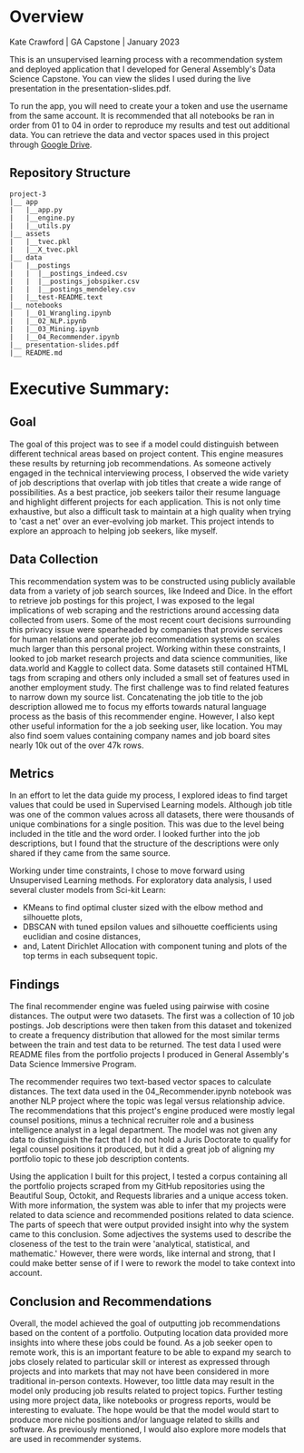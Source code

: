 # Overview
Kate Crawford | GA Capstone | January 2023

This is an unsupervised learning process with a recommendation system and deployed application that I developed for General Assembly's Data Science Capstone. You can view the slides I used during the live presentation in the presentation-slides.pdf.

To run the app, you will need to create your a token and use the username from the same account. It is recommended that all notebooks be ran in order from 01 to 04 in order to reproduce my results and test out additional data. You can retrieve the data and vector spaces used in this project through [Google Drive](https://drive.google.com/drive/folders/175Ao-k5lTlRp8Jr07gHohmMC0nghITZ5?usp=sharing).

## Repository Structure
```
project-3
|__ app
|   |__app.py
|   |__engine.py
|   |__utils.py
|__ assets
|   |__tvec.pkl
|   |__X_tvec.pkl
|__ data
|   |__postings
|   |  |__postings_indeed.csv
|   |  |__postings_jobspiker.csv
|   |  |__postings_mendeley.csv
|   |__test-README.text
|__ notebooks
|   |__01_Wrangling.ipynb
|   |__02_NLP.ipynb
|   |__03_Mining.ipynb
|   |__04_Recommender.ipynb
|__ presentation-slides.pdf
|__ README.md
```

# Executive Summary:
## Goal
  The goal of this project was to see if a model could distinguish between different technical areas based on project content. This engine measures these results by returning job recommendations. As someone actively engaged in the technical interviewing process, I observed the wide variety of job descriptions that overlap with job titles that create a wide range of possibilities. As a best practice, job seekers tailor their resume language and highlight different projects for each application. This is not only time exhaustive, but also a difficult task to maintain at a high quality when trying to 'cast a net' over an ever-evolving job market. This project intends to explore an approach to helping job seekers, like myself.
## Data Collection
  This recommendation system was to be constructed using publicly available data from a variety of job search sources, like Indeed and Dice. In the effort to retrieve job postings for this project, I was exposed to the legal implications of web scraping and the restrictions around accessing data collected from users. Some of the most recent court decisions surrounding this privacy issue were spearheaded by companies that provide services for human relations and operate job recommendation systems on scales much larger than this personal project. 
   Working within these constraints, I looked to job market research projects and data science communities, like data.world and Kaggle to collect data. Some datasets still contained HTML tags from scraping and others only included a small set of features used in another employment study. The first challenge was to find related features to narrow down my source list. Concatenating the job title to the job description allowed me to focus my efforts towards natural language process as the basis of this recommender engine. However, I also kept other useful information for the a job seeking user, like location. You may also find soem values containing company names and job board sites nearly 10k out of the over 47k rows.
## Metrics
  In an effort to let the data guide my process, I explored ideas to find target values that could be used in Supervised Learning models. Although job title was one of the common values across all datasets, there were thousands of unique combinations for a single position. This was due to the level being included in the title and the word order. I looked further into the job descriptions, but I found that the structure of the descriptions were only shared if they came from the same source. 
  
  Working under time constraints, I chose to move forward using Unsupervised Learning methods. For exploratory data analysis, I used several cluster models from Sci-kit Learn:
  - KMeans to find optimal cluster sized with the elbow method and silhouette plots,
  - DBSCAN with tuned epsilon values and silhouette coefficients using euclidian and cosine distances,
  - and, Latent Dirichlet Allocation with component tuning and plots of the top terms in each subsequent topic.
## Findings
   The final recommender engine was fueled using pairwise with cosine distances. The output were two datasets. The first was a collection of 10 job postings. Job descriptions were then taken from this dataset and tokenized to create a frequency distribution that allowed for the most similar terms between the train and test data to be returned. The test data I used were README files from the portfolio projects I produced in General Assembly's Data Science Immersive Program.
  
  The recommender requires two text-based vector spaces to calculate distances. The text data used in the 04_Recommender.ipynb notebook was another NLP project where the topic was legal versus relationship advice. The recommendations that this project's engine produced were mostly legal counsel positions, minus a technical recruiter role and a business intelligence analyst in a legal department. The model was not given any data to distinguish the fact that I do not hold a Juris Doctorate to qualify for legal counsel positions it produced, but it did a great job of aligning my portfolio topic to these job description contents. 
  
  Using the application I built for this project, I tested a corpus containing all the portfolio projects scraped from my GitHub repositories using the Beautiful Soup, Octokit, and Requests libraries and a unique access token. With more information, the system was able to infer that my projects were related to data science and recommended positions related to data science. The parts of speech that were output provided insight into why the system came to this conclusion. Some adjectives the systems used to describe the closeness of the test to the train were 'analytical, statistical, and mathematic.' However, there were words, like internal and strong, that I could make better sense of if I were to rework the model to take context into account. 
## Conclusion and Recommendations
  Overall, the model achieved the goal of outputting job recommendations based on the content of a portfolio. Outputing location data provided more insights into where these jobs could be found. As a job seeker open to remote work, this is an important feature to be able to expand my search to jobs closely related to particular skill or interest as expressed through projects and into markets that may not have been considered in more traditional in-person contexts. However, too little data may result in the model only producing job results related to project topics. Further testing using more project data, like notebooks or progress reports, would be interesting to evaluate. The hope would be that the model would start to produce more niche positions and/or language related to skills and software. As previously mentioned, I would also explore more models that are used in recommender systems.  
